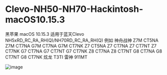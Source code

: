 # Clevo-NH50-NH70-Hackintosh-macOS10.15.3
黑苹果 macOS 10.15.3 
适用于蓝天Clevo NH5xRD_RC_RA_RH(Q)/NH70RD_RC_RA_RH(Q)
例如
神舟战神
Z7M CT5NA
Z7M CT7NA
G7M CT7NA
G7M CT7NK
Z7 CT5NA 
Z7 CT7NA 
Z7 CT7NT
Z7 CT7NK
G7 CT7NA
G7 CT7NT
G7 CT7NK
Z8 CT7NA
Z8 CT7NT
G8 CT7NA
G8 CT7NT
G8 CT7NK
炫龙
T3TI
雷神
911MT

![image](https://github.com/a328661276/Clevo-NH50-NH70-Hackintosh-macOS10.15.3/blob/master/Images/%E6%88%AA%E5%B1%8F2020-03-15%E4%B8%8A%E5%8D%882.52.43.png)
